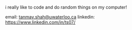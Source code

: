 i really like to code and do random things on my computer!

email: tanmay.shah@uwaterloo.ca
linkedin: https://www.linkedin.com/in/ts07/
